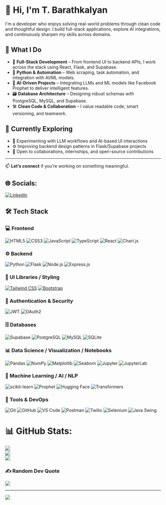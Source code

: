 # 👋 Hi, I'm T. Barathkalyan

I'm a developer who enjoys solving real-world problems through clean code and thoughtful design. I build full-stack applications, explore AI integrations, and continuously sharpen my skills across domains.

## 💼 What I Do

- 🧱 **Full-Stack Development** – From frontend UI to backend APIs, I work across the stack using React, Flask, and Supabase.
- 🐍 **Python & Automation** – Web scraping, task automation, and integration with AI/ML models.
- 🧠 **AI-Driven Projects** – Integrating LLMs and ML models like Facebook Prophet to deliver intelligent features.
- 🗃️ **Database Architecture** – Designing robust schemas with PostgreSQL, MySQL, and Supabase.
- 🛠️ **Clean Code & Collaboration** – I value readable code, smart versioning, and teamwork.

## 📌 Currently Exploring

- 🧪 Experimenting with LLM workflows and AI-based UI interactions  
- ⚙️ Improving backend design patterns in Flask/Supabase projects  
- 🤝 Open to collaborations, internships, and open-source contributions

---

📫 **Let’s connect** if you’re working on something meaningful.


## 🌐 Socials:
[![LinkedIn](https://img.shields.io/badge/LinkedIn-%230077B5.svg?logo=linkedin&logoColor=white)](https://www.linkedin.com/in/t-barathkalyan-b4253328b/) 

## 🛠️ Tech Stack

### 💻 Frontend
![HTML5](https://img.shields.io/badge/HTML5-%23E34F26.svg?style=for-the-badge&logo=html5&logoColor=white)
![CSS3](https://img.shields.io/badge/CSS3-%231572B6.svg?style=for-the-badge&logo=css3&logoColor=white)
![JavaScript](https://img.shields.io/badge/JavaScript-%23323330.svg?style=for-the-badge&logo=javascript&logoColor=%23F7DF1E)
![TypeScript](https://img.shields.io/badge/TypeScript-%23007ACC.svg?style=for-the-badge&logo=typescript&logoColor=white)
![React](https://img.shields.io/badge/React-%2320232a.svg?style=for-the-badge&logo=react&logoColor=%2361DAFB)
![Chart.js](https://img.shields.io/badge/Chart.js-FF6384?style=for-the-badge&logo=chartdotjs&logoColor=white)

### ⚙️ Backend
![Python](https://img.shields.io/badge/Python-3670A0?style=for-the-badge&logo=python&logoColor=ffdd54)
![Flask](https://img.shields.io/badge/Flask-%23000.svg?style=for-the-badge&logo=flask&logoColor=white)
![Node.js](https://img.shields.io/badge/Node.js-339933?style=for-the-badge&logo=nodedotjs&logoColor=white)
![Express.js](https://img.shields.io/badge/Express.js-404D59?style=for-the-badge)

### 🎨 UI Libraries / Styling

[![Tailwind CSS](https://img.shields.io/badge/TailwindCSS-%2338B2AC.svg?style=for-the-badge&logo=tailwind-css&logoColor=white)](https://tailwindcss.com/)
[![Bootstrap](https://img.shields.io/badge/Bootstrap-%23563D7C.svg?style=for-the-badge&logo=bootstrap&logoColor=white)](https://getbootstrap.com/)

### 🔐 Authentication & Security
![JWT](https://img.shields.io/badge/JWT-black?style=for-the-badge&logo=JSON%20web%20tokens)
![OAuth2](https://img.shields.io/badge/OAuth2-ff4b4b?style=for-the-badge&logo=oauth&logoColor=white)

### 🗄️ Databases
![Supabase](https://img.shields.io/badge/Supabase-%233ECF8E.svg?style=for-the-badge&logo=supabase&logoColor=white)
![PostgreSQL](https://img.shields.io/badge/PostgreSQL-%23316192.svg?style=for-the-badge&logo=postgresql&logoColor=white)
![MySQL](https://img.shields.io/badge/MySQL-%2300f.svg?style=for-the-badge&logo=mysql&logoColor=white)
![SQLite](https://img.shields.io/badge/SQLite-%23003B57.svg?style=for-the-badge&logo=sqlite&logoColor=white)

### 📊 Data Science / Visualization / Notebooks
![Pandas](https://img.shields.io/badge/Pandas-%23150458.svg?style=for-the-badge&logo=pandas&logoColor=white)
![NumPy](https://img.shields.io/badge/Numpy-%23013243.svg?style=for-the-badge&logo=numpy&logoColor=white)
![Matplotlib](https://img.shields.io/badge/Matplotlib-%23ffffff.svg?style=for-the-badge&logo=matplotlib&logoColor=black)
![Seaborn](https://img.shields.io/badge/Seaborn-46B0AC?style=for-the-badge)
![Jupyter](https://img.shields.io/badge/Jupyter-F37626.svg?style=for-the-badge&logo=Jupyter&logoColor=white)
![JupyterLab](https://img.shields.io/badge/JupyterLab-1E90FF.svg?style=for-the-badge&logo=Jupyter&logoColor=white)

### 🤖 Machine Learning / AI / NLP
![scikit-learn](https://img.shields.io/badge/scikit--learn-%23F7931E.svg?style=for-the-badge&logo=scikit-learn&logoColor=white)
![Prophet](https://img.shields.io/badge/Prophet-%231DA1F2.svg?style=for-the-badge&logo=facebook&logoColor=white)
![Hugging Face](https://img.shields.io/badge/HuggingFace-%23FFBF00.svg?style=for-the-badge&logo=huggingface&logoColor=black)
![Transformers](https://img.shields.io/badge/Transformers-%23FF6F00.svg?style=for-the-badge&logo=openai&logoColor=white)

### 🧰 Tools & DevOps
![Git](https://img.shields.io/badge/Git-%23F05033.svg?style=for-the-badge&logo=git&logoColor=white)
![GitHub](https://img.shields.io/badge/GitHub-%23121011.svg?style=for-the-badge&logo=github&logoColor=white)
![VS Code](https://img.shields.io/badge/VSCode-%23007ACC.svg?style=for-the-badge&logo=visual-studio-code&logoColor=white)
![Postman](https://img.shields.io/badge/Postman-FF6C37?style=for-the-badge&logo=postman&logoColor=white)
![Twilio](https://img.shields.io/badge/Twilio-F22F46?style=for-the-badge&logo=twilio&logoColor=white)
![Selenium](https://img.shields.io/badge/Selenium-%2343B02A.svg?style=for-the-badge&logo=selenium&logoColor=white)
![Java Swing](https://img.shields.io/badge/Java_Swing-007396?style=for-the-badge&logo=java&logoColor=white)



# 📊 GitHub Stats:
![](https://github-readme-stats.vercel.app/api?username=Barathkalyan&theme=dark&hide_border=false&include_all_commits=false&count_private=false)<br/>
![](https://github-readme-streak-stats.herokuapp.com/?user=Barathkalyan&theme=dark&hide_border=false)<br/>
![](https://github-readme-stats.vercel.app/api/top-langs/?username=Barathkalyan&theme=dark&hide_border=false&include_all_commits=false&count_private=false&layout=compact)

### ✍️ Random Dev Quote
![](https://quotes-github-readme.vercel.app/api?type=horizontal&theme=radical)

---
[![](https://visitcount.itsvg.in/api?id=Barathkalyan&icon=0&color=13)](https://visitcount.itsvg.in)

<!-- Proudly created with GPRM ( https://gprm.itsvg.in ) -->
